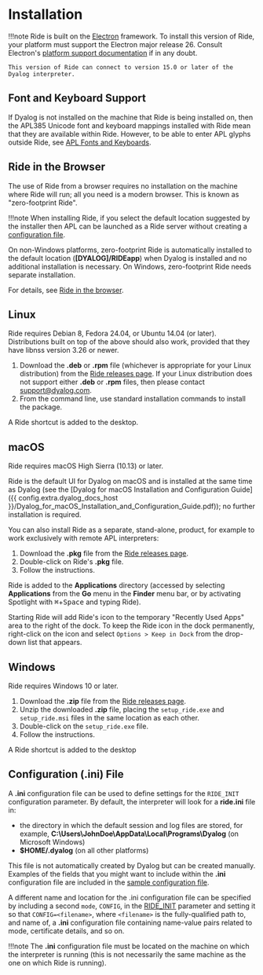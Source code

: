 # Installation


!!!note
    Ride is built on the [Electron](https://www.electronjs.org/) framework. To install this version of Ride, your platform must support the Electron major release 26. Consult Electron's [platform support documentation](https://github.com/electron/electron/tree/26-x-y?tab=readme-ov-file#platform-support) if in any doubt.

    This version of Ride can connect to version 15.0 or later of the Dyalog interpreter.

## Font and Keyboard Support

If Dyalog is not installed on the machine that Ride is being installed on, then the APL385 Unicode font and keyboard mappings installed with Ride mean that they are available within Ride. However, to be able to enter APL glyphs outside Ride, see [APL Fonts and Keyboards](https://www.dyalog.com/apl-font-keyboard.htm).

## Ride in the Browser

The use of Ride from a browser requires no installation on the machine where Ride will run; all you need is a  modern browser. This is known as "zero-footprint Ride".

!!!note
    When installing Ride, if you select the default location suggested by the installer then APL can be launched as a Ride server without creating a [configuration file](sample_configuration_file.md).

On non-Windows platforms, zero-footprint Ride is automatically installed to the default location (**[DYALOG]/RIDEapp**) when Dyalog is installed and no additional installation is necessary. On Windows, zero-footprint Ride needs separate installation.

For details, see [Ride in the browser](ride_in_the_browser.md).

## Linux

Ride requires Debian 8, Fedora 24.04, or Ubuntu 14.04 (or later). Distributions built on top of the above should also work, provided that they have libnss version 3.26 or newer.

1. Download the **.deb** or **.rpm** file (whichever is appropriate for your Linux distribution) from the [Ride releases page](https://github.com/Dyalog/ride/releases). If your Linux distribution does not support either **.deb** or **.rpm** files, then please contact support@dyalog.com.
2. From the command line, use standard installation commands to install the package.

A Ride shortcut is added to the desktop.

## macOS

Ride requires macOS High Sierra (10.13) or later.

Ride is the default UI for Dyalog on macOS and is installed at the same time as Dyalog (see the [Dyalog for macOS Installation and Configuration Guide]({{ config.extra.dyalog_docs_host }}/Dyalog_for_macOS_Installation_and_Configuration_Guide.pdf)); no further installation is required.

You can also install Ride as a separate, stand-alone, product, for example to work exclusively with remote APL interpreters:

1. Download the **.pkg** file from the [Ride releases page](https://github.com/Dyalog/ride/releases).
2. Double-click on Ride's **.pkg** file.
3. Follow the instructions.

Ride is added to the **Applications** directory (accessed by selecting **Applications** from the **Go** menu in the **Finder** menu bar, or by activating Spotlight with <kbd>⌘</kbd>+<kbd>Space</kbd> and typing Ride).

Starting Ride will add Ride's icon to the temporary "Recently Used Apps" area to the right of the dock. To keep the Ride icon in the dock permanently, right-click on the icon and select `Options > Keep in Dock` from the drop-down list that appears.

## Windows

Ride requires Windows 10 or later.

1. Download the **.zip** file from the [Ride releases page](https://github.com/Dyalog/ride/releases).
2. Unzip the downloaded **.zip** file, placing the `setup_ride.exe` and `setup_ride.msi` files in the same location as each other.
3. Double-click on the `setup_ride.exe` file.
4. Follow the instructions.

A Ride shortcut is added to the desktop

## Configuration (.ini) File

A **.ini** configuration file can be used to define settings for the `RIDE_INIT` configuration parameter. By default, the interpreter will look for a **ride.ini** file in:

-  the directory in which the default session and log files are stored, for example, **C:\Users\JohnDoe\AppData\Local\Programs\Dyalog** (on Microsoft Windows)
- **$HOME/.dyalog** (on all other platforms)

This file is not automatically created by Dyalog but can be created manually. Examples of the fields that you might want to include within the **.ini** configuration file are included in the [sample configuration file](sample_configuration_file.md).

A different name and location for the .ini configuration file can be specified by including a second `mode`, `CONFIG`, in the [RIDE_INIT](ridespecific_language_features.md/#ride_init) parameter and setting it so that `CONFIG=<filename>`, where `<filename>` is the fully-qualified path to, and name of, a **.ini** configuration file containing name-value pairs related to mode, certificate details, and so on.

!!!note
    The **.ini** configuration file must be located on the machine on which the interpreter is running (this is not necessarily the same machine as the one on which Ride is running).
